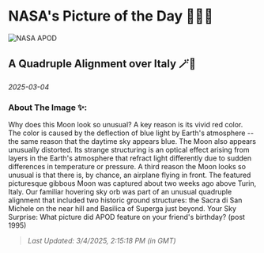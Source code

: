
# NASA's Picture of the Day 🧑‍🚀💫

  ![NASA APOD](https://apod.nasa.gov/apod/image/2503/QuadMoon_Minato_960.jpg)
  
  ## A Quadruple Alignment over Italy 🪄🌌
  
  _2025-03-04_
  
  ### About The Image ✨: 
  
  Why does this Moon look so unusual?  A key reason is its vivid red color. The color is caused by the deflection of blue light by Earth's atmosphere -- the same reason that the daytime sky appears blue.  The Moon also appears unusually distorted.  Its strange structuring is an optical effect arising from layers in the Earth's atmosphere that refract light differently due to sudden differences in temperature or pressure.  A third reason the Moon looks so unusual is that there is, by chance, an airplane flying in front. The featured picturesque gibbous Moon was captured about two weeks ago above Turin, Italy. Our familiar hovering sky orb was part of an unusual quadruple alignment that included two historic ground structures: the Sacra di San Michele on the near hill and Basilica of Superga just beyond.   Your Sky Surprise: What picture did APOD feature on your friend's birthday? (post 1995)
  
  
  
  > _Last Updated: 3/4/2025, 2:15:18 PM (in GMT)_
  